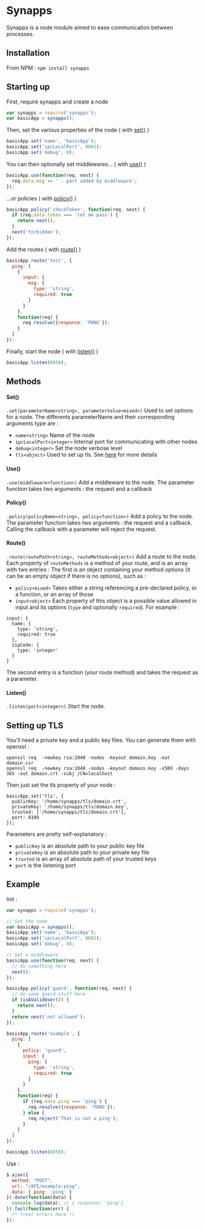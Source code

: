 # Synapps

Synapps is a node module aimed to ease communication between processes.

## Installation
From NPM :
`npm install synapps`

## Starting up

First, require synapps and create a node
```javascript
var synapps = require('synapps');
var basicApp = synapps();
```

Then, set the various properties of the node ( with [set()](#set()) )
```javascript
basicApp.set('name', 'basicApp');
basicApp.set('ipcLocalPort', 8001);
basicApp.set('debug', 0);
```

You can then optionally set middlewares... ( with [use()](#use()) )
```javascript
basicApp.use(function(req, next) {
  req.data.msg += ' - part added by middleware';
});
```

...or policies ( with [policy()](#policy()) )
```javascript
basicApp.policy('checkToken', function(req, next) {
  if (req.data.token === 'let me pass') {
    return next();
  }
  next('forbidden');
});
```

Add the routes ( with [route()](#route()) )
```javascript
basicApp.route('test', {
  ping: [
    {
      input: {
        msg: {
          type: 'string',
          required: true
        }
      }
    },
    function(req) {
      req.resolve({response: 'PONG'});
    }
  ]
});
```

Finally, start the node ( with [listen()](#listen()) )

```javascript
basicApp.listen(8050);
```

## Methods

#### Set()
`.set(parameterName<string>, parameterValue<mixed>)`
Used to set options for a node.
The differents parameterName and their corresponding arguments type are :
* `name<string>` Name of the node
* `ipcLocalPort<integer>` Internal port for communicating with other nodes
* `debug<integer>` Set the node verbose level
* `tls<object>` Used to set up tls. See [here](#setting_up_tls()) for more details

#### Use()
`.use(middleware<function>)`
Add a middleware to the node.
The parameter function takes two arguments : the request and a callback

#### Policy()
`.policy(policyName<string>, policy<function>)`
Add a policy to the node.
The parameter function takes two arguments : the request and a callback.
Calling the callback with a parameter will reject the request.

#### Route()
`.route(routePath<string>, routeMethods<object>)`
Add a route to the node.
Each property of `routeMethods` is a method of your route, and is an array with two entries :
The first is an object containing your method options (it can be an empty object if there is no options), such as :
* `policy<mixed>` Takes either a string referencing a pre-declared policy, or a function, or an array of those
* `input<object>` Each property of this object is a possible value allowed  in input and its options (`type` and optionally `required`). For example :
```
input: {
  name: {
    type: 'string',
    required: true
  },
  zipCode: {
    type: 'integer'
  }
}
```
The second entry is a function (your route method) and takes the request as a parameter.

#### Listen()
`.listen(port<integer>)`
Start the node.

## Setting up TLS

You'll need a private key and a public key files. You can generate them with openssl :
```
openssl req  -newkey rsa:2048 -nodes -keyout domain.key -out domain.csr
openssl req  -newkey rsa:2048 -nodes -keyout domain.key -x509 -days 365 -out domain.crt -subj /CN=localhost
```

Then just set the tls property of your node :
```
basicApp.set('tls', {
  publicKey: '/home/synapps/tls/domain.crt',
  privateKey: '/home/synapps/tls/domain.key',
  trusted: ['/home/synapps/tls/domain.crt'],
  port: 8100
});
```
Parameters are pretty self-explanatory :
* `publicKey` is an absolute path to your public key file
* `privateKey` is an absolute path to your private key file
* `trusted` is an array of absolute path of your trusted keys
* `port` is the listening port

## Example

Init :
```javascript
var synapps = require('synapps');

// Set the node
var basicApp = synapps();
basicApp.set('name', 'basicApp');
basicApp.set('ipcLocalPort', 8001);
basicApp.set('debug', 0);

// Set a middleware
basicApp.use(function(req, next) {
  // do something here
  next();
});

basicApp.policy('guard', function(req, next) {
  // do some guard stuff here
  if (isAValidUser()) {
    return next();
  }
  return next('not allowed');
});

basicApp.route('example', {
  ping: [
    {
      policy: 'guard',
      input: {
        ping: {
          type: 'string',
          required: true
        }
      }
    },
    function(req) {
      if (req.data.ping === 'ping') {
        req.resolve({response: 'PONG'});
      } else {
        req.reject('That is not a ping');
      }
    }
  ]
});

basicApp.listen(8050);
```

Use :

```javascript
$.ajax({
  method: "POST",
  url: "/API/example:ping",
  data: { ping: 'ping' }
}).done(function(data) {
  console.log(data); // { response: 'ping'}
}).fail(function(err) {
  /* treat errors here */
});
```
